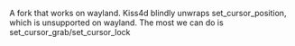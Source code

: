 A fork that works on wayland. Kiss4d blindly unwraps set_cursor_position, which is unsupported on wayland. The most we can do is set_cursor_grab/set_cursor_lock
